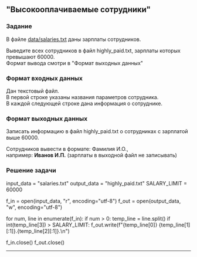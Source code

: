 ## "Высокооплачиваемые сотрудники"

### Задание
В файле [data/salaries.txt](data/salaries.txt) даны зарплаты сотрудников.

Выведите всех сотрудников в файл highly_paid.txt, зарплаты которых превышают 60000. \
Формат вывода смотри в "Формат выходных данных"

### Формат входных данных

Дан текстовый файл. \
В первой строке указаны названия параметров сотрудника. \
В каждой следующей строке дана информация о сотруднике.

### Формат выходных данных

Записать информацию в файл highly_paid.txt о сотрудниках с зарплатой выше 60000.

Сотрудников вывести в формате: Фамилия И.О., \
например: **Иванов И.П.** (зарплаты в выходной файл не записывать)

### Решение задачи

input_data = "salaries.txt"
output_data = "highly_paid.txt"
SALARY_LIMIT = 60000

f_in = open(input_data, "r", encoding="utf-8")
f_out = open(output_data, "w", encoding="utf-8")

for num, line in enumerate(f_in):
    if num > 0:
        temp_line = line.split()
        if int(temp_line[3]) > SALARY_LIMIT:
            f_out.write(f"{temp_line[0]} {temp_line[1][:1]}.{temp_line[2][:1]}.\n")

f_in.close()
f_out.close()


---
